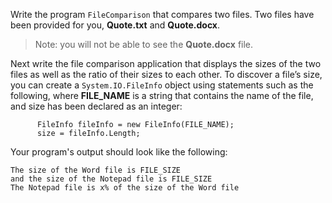 Write the program `FileComparison` that compares two files. Two files have been provided for you, **Quote.txt** and **Quote.docx**.

> Note: you will not be able to see the **Quote.docx** file.

Next write the file comparison application that displays the sizes of the two files as well as the ratio of their sizes to each other. To discover a file’s size, you can create a `System.IO.FileInfo` object using statements such as the following, where **FILE_NAME** is a string that contains the name of the file, and size has been declared as an integer:

```
      FileInfo fileInfo = new FileInfo(FILE_NAME);
      size = fileInfo.Length;
```

Your program's output should look like the following:

```
The size of the Word file is FILE_SIZE
and the size of the Notepad file is FILE_SIZE
The Notepad file is x% of the size of the Word file
```
